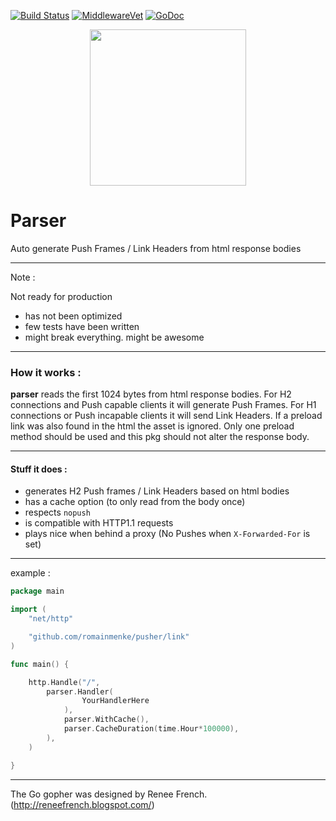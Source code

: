[![Build Status](https://travis-ci.org/romainmenke/pusher.svg?branch=master)](https://travis-ci.org/romainmenke/pusher)
[![MiddlewareVet](https://middleware.vet/github.com/romainmenke/pusher/parser.svg)](https://middleware.vet#github.com/romainmenke/pusher/parser)
[![GoDoc](https://godoc.org/github.com/romainmenke/pusher?status.svg)](https://godoc.org/github.com/romainmenke/pusher/parser)

<p align="center">
  <img src="https://cloud.githubusercontent.com/assets/11521496/24838540/070645b2-1d4a-11e7-9c39-900371d5fda3.png" width="250"/>
</p>

# Parser

Auto generate Push Frames / Link Headers from html response bodies

----

Note :

Not ready for production

- has not been optimized
- few tests have been written
- might break everything. might be awesome

----

### How it works :

**parser** reads the first 1024 bytes from html response bodies. For H2 connections and Push capable clients it will generate Push Frames. For H1 connections or Push incapable clients it will send Link Headers. If a preload link was also found in the html the asset is ignored. Only one preload method should be used and this pkg should not alter the response body.

---

#### Stuff it does :

- generates H2 Push frames / Link Headers based on html bodies
- has a cache option (to only read from the body once)
- respects `nopush`
- is compatible with HTTP1.1 requests
- plays nice when behind a proxy (No Pushes when `X-Forwarded-For` is set)

---

example :

```go
package main

import (
	"net/http"

	"github.com/romainmenke/pusher/link"
)

func main() {

	http.Handle("/",
		parser.Handler(
				YourHandlerHere
			),
			parser.WithCache(),
			parser.CacheDuration(time.Hour*100000),
		),
	)

}
```

---

The Go gopher was designed by Renee French. (http://reneefrench.blogspot.com/)
